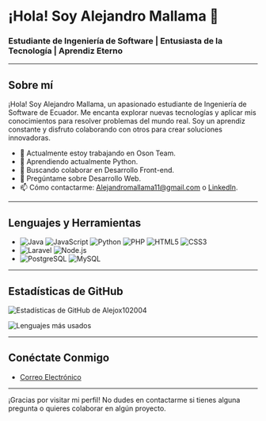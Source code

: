 <h1>¡Hola! Soy Alejandro Mallama 👋</h1>

<h3>Estudiante de Ingeniería de Software | Entusiasta de la Tecnología | Aprendiz Eterno</h3>

<hr>

<h2>Sobre mí</h2>

<p>¡Hola! Soy Alejandro Mallama, un apasionado estudiante de Ingeniería de Software de Ecuador. Me encanta explorar nuevas tecnologías y aplicar mis conocimientos para resolver problemas del mundo real. Soy un aprendiz constante y disfruto colaborando con otros para crear soluciones innovadoras.</p>

<ul>
  <li>🔭 Actualmente estoy trabajando en Oson Team.</li>
  <li>🌱 Aprendiendo actualmente Python.</li>
  <li>👯 Buscando colaborar en Desarrollo Front-end.</li>
  <li>💬 Pregúntame sobre Desarrollo Web.</li>
  <li>📫 Cómo contactarme: <a href="mailto:Alejandromallama11@gmail.com">Alejandromallama11@gmail.com</a> o <a href="[URL de LinkedIn]">LinkedIn</a>.</li>
</ul>

<hr>

<h2>Lenguajes y Herramientas</h2>

<ul>
  <li><img src="https://img.shields.io/badge/Java-007396?style=flat&logo=java&logoColor=white" alt="Java"> 
      <img src="https://img.shields.io/badge/JavaScript-F7DF1E?style=flat&logo=javascript&logoColor=black" alt="JavaScript"> 
      <img src="https://img.shields.io/badge/Python-3776AB?style=flat&logo=python&logoColor=white" alt="Python"> 
      <img src="https://img.shields.io/badge/PHP-777BB4?style=flat&logo=php&logoColor=white" alt="PHP"> 
      <img src="https://img.shields.io/badge/HTML5-E34F26?style=flat&logo=html5&logoColor=white" alt="HTML5"> 
      <img src="https://img.shields.io/badge/CSS3-1572B6?style=flat&logo=css3&logoColor=white" alt="CSS3"></li>
  <li><img src="https://img.shields.io/badge/Laravel-FF2D20?style=flat&logo=laravel&logoColor=white" alt="Laravel"> 
      <img src="https://img.shields.io/badge/Node.js-339933?style=flat&logo=node.js&logoColor=white" alt="Node.js"></li>
  <li><img src="https://img.shields.io/badge/PostgreSQL-336791?style=flat&logo=postgresql&logoColor=white" alt="PostgreSQL"> 
      <img src="https://img.shields.io/badge/MySQL-4479A1?style=flat&logo=mysql&logoColor=white" alt="MySQL"></li>
</ul>

<hr>

<h2>Estadísticas de GitHub</h2>

<p><img src="https://github-readme-stats.vercel.app/api?username=Alejox102004&show_icons=true&theme=radical" alt="Estadísticas de GitHub de Alejox102004"></p>

<p><img src="https://github-readme-stats.vercel.app/api/top-langs/?username=Alejox102004&layout=compact&theme=radical" alt="Lenguajes más usados"></p>

<hr>

<h2>Conéctate Conmigo</h2>

<ul>
  <li><a href="mailto:Alejandromallama11@gmail.com">Correo Electrónico</a></li>
</ul>

<hr>

<p>¡Gracias por visitar mi perfil! No dudes en contactarme si tienes alguna pregunta o quieres colaborar en algún proyecto.</p>
